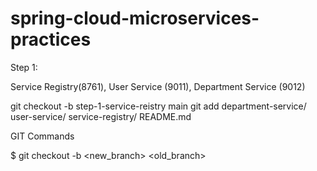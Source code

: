 # spring-cloud-microservices-practices


Step 1: 

Service Registry(8761), User Service (9011), Department Service (9012)

git checkout -b step-1-service-reistry main
git add department-service/ user-service/ service-registry/ README.md




GIT Commands

$ git checkout -b <new_branch> <old_branch>
